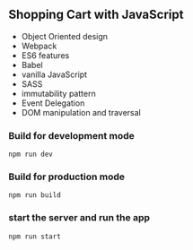 ## Shopping Cart with JavaScript

-   Object Oriented design
-   Webpack
-   ES6 features
-   Babel
-   vanilla JavaScript
-   SASS
-   immutability pattern
-   Event Delegation
-   DOM manipulation and traversal

### Build for development mode
  `npm run dev`
  
### Build for production mode
  `npm run build`
  
### start the server and run the app
  `npm run start`
